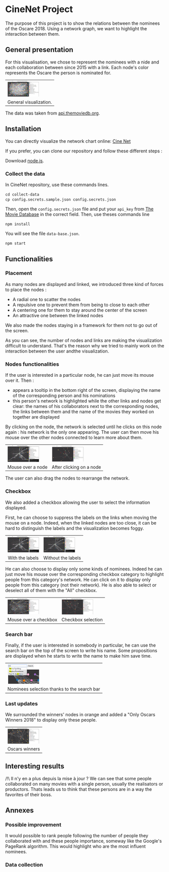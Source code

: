 # CineNet Project

The purpose of this project is to show the relations between the nominees of the Oscare 2018. Using a network graph, we want to highlight the interaction between them.

## General presentation

For this visualisation, we chose to represent the nominees with a nide and each collaboration between since 2015 with a link. Each node's color represents the Oscare the person is nominated for.

<table border="0">
  <tr>
    <td>
      <img src="img/base.PNG" style="width: 100px;">
    </td>
  </tr>
  <tr>
    <td align="center">
      General visualization.
    </td>
  </tr>
</table>

The data was taken from [api.themoviedb.org](https://www.themoviedb.org/).

## Installation

You can directly visualize the network chart online: [Cine Net](https://fregogui.github.io/CineNet/views/network.html)

If you prefer, you can clone our repository and follow these different steps :

Download [node.js](https://nodejs.org/).

### Collect the data

In CineNet repository, use these commands lines.
```
cd collect-data
cp config.secrets.sample.json config.secrets.json
```
Then, open the `config.secrets.json` file and put your `api_key` from [The Movie Database](https://www.themoviedb.org/) in the correct field.
Then,  use theses commands line 
```
npm install
```
You will see the file `data-base.json`.
```
npm start
```


## Functionalities

### Placement

As many nodes are displayed and linked, we introduced three kind of forces to place the nodes :
<ul>
    <li>A radial one to scatter the nodes</li>
    <li>A repulsive one to prevent them from being to close to each other</li>
    <li>A centering one for them to stay around the center of the screen</li>
    <li>An attractive one between the linked nodes</li>
</ul>

We also made the nodes staying in a framework for them not to go out of the screen.

As you can see, the number of nodes and links are making the visualization difficult to understand. That's the reason why we tried to mainly work on the interaction between the user andthe visualization.

### Nodes functionalities

If the user is interested in a particular node, he can just move its mouse over it. Then :
<ul>
    <li>appears a tooltip in the bottom right of the screen, displaying the name of the corresponding person and his nominations</li>
    <li>this person's network is highlighted while the other links and nodes get clear: the names of his collaborators next to the corresponding nodes, the links between them and the name of the movies they worked on together are displayed</li>
</ul> 

By clicking on the node, the network is selected until he clicks on this node again : his network is the only one appearing. The user can then move his mouse over the other nodes connected to learn more about them.

<table border="0">
  <tr>
    <td>
      <img src="img/mouse_over1.png" style="width: 100px;">
    </td>
<td>
      <img src="img/mouse_click.PNG" style="width: 100px;">
    </td>
  </tr>
  <tr>
    <td align="center">
      Mouse over a node
    </td>
<td align="center">
      After clicking on a node
    </td>
  </tr>
</table>

The user can also drag the nodes to rearrange the network.

### Checkbox

We also added a checkbox allowing the user to select the information displayed.

First, he can choose to suppress the labels on the links when moving the mouse on a node. Indeed, when the linked nodes are too close, it can be hard to distinguish the labels and the visualization becomes foggy.

<table border="0">
  <tr>
    <td>
      <img src="img/with_labels.png" style="width: 100px;">
    </td>
<td>
      <img src="img/without_labels.png" style="width: 100px;">
    </td>
  </tr>
  <tr>
    <td align="center">
      With the labels
    </td>
<td align="center">
      Without the labels
    </td>
  </tr>
</table>

He can also choose to display only some kinds of nominees. Indeed he can just move his mouse over the corresponding checkbox category to highlight people from this category's network. He can click on it to display only people from this category (not their network).
He is also able to select or deselect all of them with the "All" checkbox.

<table border="0">
  <tr>
    <td>
      <img src="img/mouse_over_checkbox.png" style="width: 100px;">
    </td>
<td>
      <img src="img/checkbox_selection.PNG" style="width: 100px;">
    </td>
  </tr>
  <tr>
    <td align="center">
      Mouse over a checkbox
    </td>
<td align="center">
      Checkbox selection
    </td>
  </tr>
</table>

### Search bar

Finally, if the user is interested in somebody in particular, he can use the search bar on the top of the screen to write his name. Some propositions are displayed when he starts to write the name to make him save time.

<table border="0">
  <tr>
    <td>
      <img src="img/searchbar.png" style="width: 100px;">
    </td>
  </tr>
  <tr>
    <td align="center">
      Nominees selection thanks to the search bar
    </td>
  </tr>
</table>

### Last updates

We surrounded the winners' nodes in orange and added a "Only Oscars Winners 2018" to display only these people.

<table border="0">
  <tr>
    <td>
      <img src="img/winners.PNG" style="width: 100px;">
    </td>
  </tr>
  <tr>
    <td align="center">
      Oscars winners
    </td>
  </tr>
</table>

## Interesting results

/!\ Il n'y en a plus depuis la mise à jour ?
We can see that some people collaborated on many movies with a single person, usually the realisators or productors. Thats leads us to think that these persons are in a way the favorites of their boss.

## Annexes

### Possible improvement

It would possible to rank people following the number of people they collaborated with and these people importance, someway like the Google's PageRank algorithm. This would highlight who are the most influent nominees.

### Data collection


